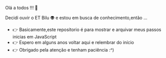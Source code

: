 Olá a todos !!! 👋

Decidi ouvir o ET Bilu 👽 e estou em busca de conhecimento,então ... 

- 👉 Basicamente,este reposítorio é para mostrar e arquivar meus passos inicias em JavaScript 
- 👉 Espero em alguns anos voltar aqui e relembrar do início
- 👉 Obrigado pela atenção e tenham paciência :^)
